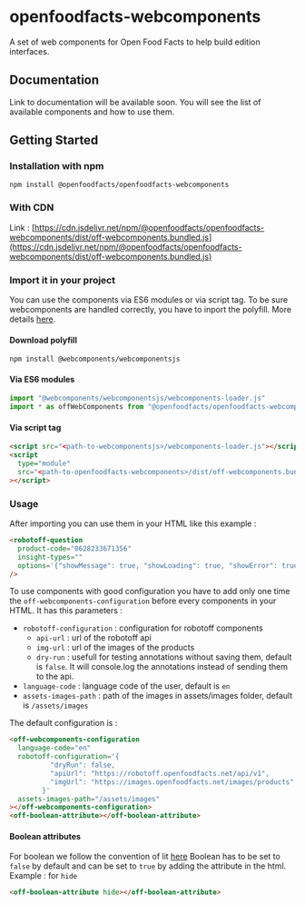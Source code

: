 # openfoodfacts-webcomponents

A set of web components for Open Food Facts to help build edition interfaces.

## Documentation

Link to documentation will be available soon.
You will see the list of available components and how to use them.

## Getting Started

### Installation with npm

`npm install @openfoodfacts/openfoodfacts-webcomponents`

### With CDN

Link : [https://cdn.jsdelivr.net/npm/@openfoodfacts/openfoodfacts-webcomponents/dist/off-webcomponents.bundled.js](https://cdn.jsdelivr.net/npm/@openfoodfacts/openfoodfacts-webcomponents/dist/off-webcomponents.bundled.js)

### Import it in your project

You can use the components via ES6 modules or via script tag. To be sure webcomponents are handled correctly, you have to inport the polyfill.
More details [here](https://lit.dev/docs/v1/tools/use/).

#### Download polyfill

`npm install @webcomponents/webcomponentsjs`

#### Via ES6 modules

```js
import "@webcomponents/webcomponentsjs/webcomponents-loader.js"
import * as offWebComponents from "@openfoodfacts/openfoodfacts-webcomponents/dist/off-webcomponents.bundled.js"
```

#### Via script tag

```html
<script src="<path-to-webcomponentsjs>/webcomponents-loader.js"></script>
<script
  type="module"
  src="<path-to-openfoodfacts-webcomponents>/dist/off-webcomponents.bundled.js"
></script>
```

### Usage

After importing you can use them in your HTML like this example :

```html
<robotoff-question
  product-code="0628233671356"
  insight-types=""
  options='{"showMessage": true, "showLoading": true, "showError": true}'
/>
```

To use components with good configuration you have to add only one time the `off-webcomponents-configuration` before every components in your HTML.
It has this parameters :

- `robotoff-configuration` : configuration for robotoff components
  - `api-url` : url of the robotoff api
  - `img-url` : url of the images of the products
  - `dry-run` : usefull for testing annotations without saving them, default is `false`. It will console.log the annotations instead of sending them to the api.
- `language-code` : language code of the user, default is `en`
- `assets-images-path` : path of the images in assets/images folder, default is `/assets/images`

The default configuration is :

```html
<off-webcomponents-configuration
  language-code="en"
  robotoff-configuration='{
          "dryRun": false,
          "apiUrl": "https://robotoff.openfoodfacts.net/api/v1",
          "imgUrl": "https://images.openfoodfacts.net/images/products"
        }'
  assets-images-path="/assets/images"
></off-webcomponents-configuration>
<off-boolean-attribute></off-boolean-attribute>
```

#### Boolean attributes

For boolean we follow the convention of lit [here](https://lit.dev/docs/components/properties/#boolean-attributes) Boolean has to be set to `false` by
default and can be set to `true` by adding the attribute in the html. Example : for `hide`

```html
<off-boolean-attribute hide></off-boolean-attribute>
```
